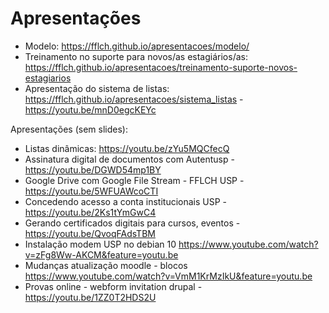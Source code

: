 # Apresentações

  - Modelo: https://fflch.github.io/apresentacoes/modelo/
  - Treinamento no suporte para novos/as estagiários/as: https://fflch.github.io/apresentacoes/treinamento-suporte-novos-estagiarios
  - Apresentação do sistema de listas: https://fflch.github.io/apresentacoes/sistema_listas - https://youtu.be/mnD0egcKEYc

Apresentações (sem slides):

- Listas dinâmicas: https://youtu.be/zYu5MQCfecQ
- Assinatura digital de documentos com Autentusp -  https://youtu.be/DGWD54mp1BY
- Google Drive com Google File Stream - FFLCH USP -  https://youtu.be/5WFUAWcoCTI 
- Concedendo acesso a conta institucionais USP -  https://youtu.be/2Ks1tYmGwC4 
- Gerando certificados digitais para cursos, eventos - https://youtu.be/QvoqFAdsTBM 
- Instalação modem USP no debian 10 https://www.youtube.com/watch?v=zFg8Ww-AKCM&feature=youtu.be
- Mudanças atualização moodle - blocos https://www.youtube.com/watch?v=VmM1KrMzIkU&feature=youtu.be
- Provas online - webform invitation drupal - https://youtu.be/1ZZ0T2HDS2U


